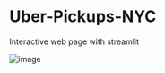 # Uber-Pickups-NYC
Interactive web page with streamlit

![image](https://github.com/ErenDeSenYeter/Uber-Pickups-NYC/assets/106481273/bde5e129-8fdc-45d7-863a-43bfb5633dda)
